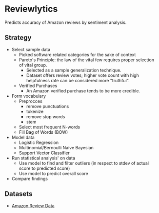 # Reviewlytics
Predicts accuracy of Amazon reviews by sentiment analysis.

## Strategy
* Select sample data
	* Picked software related categories for the sake of context
	* Pareto's Principle: the law of the vital few requires proper selection of vital group.
		* Selected as a sample generalization technique.
		* Dataset offers review votes; higher vote count with high helpfulness rate can be considered more "truthful".
	* Verified Purchases
		* An Amazon verified purchase tends to be more credible.
* Form vocabulary
	* Preprocces
		* remove punctuations
		* tokenize
		* remove stop words
		* stem
	* Select most frequent N-words
	* Fill Bag of Words (BOW)
* Model data
	* Logistic Regression
	* Multinomial/Bernoulli Naive Bayesian
	* Support Vector Classifier
* Run statistical analysis' on data
	* Use model to find and filter outliers (in respect to stdev of actual score to predicted score)
	* Use model to predict overall score
* Compare findings

## Datasets
* [Amazon Review Data](https://s3.amazonaws.com/amazon-reviews-pds/readme.html) 
